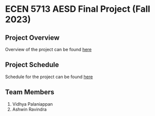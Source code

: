 # ECEN 5713 AESD Final Project (Fall 2023)

## Project Overview
Overview of the project can be found [here](https://github.com/ashwinhr186/aesd-final-project-vidhya-ashwin/wiki/Project-Overview)

## Project Schedule
Schedule for the project can be found [here]()

## Team Members
1. Vidhya Palaniappan
2. Ashwin Ravindra
